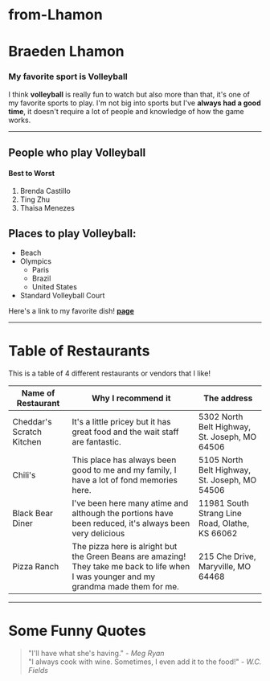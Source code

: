 # from-Lhamon

# Braeden Lhamon
### My favorite sport is Volleyball
I think **volleyball** is really fun to watch but also more than that, it's one of my favorite sports to play. I'm not big into sports but I've **always had a good time**, it doesn't require a lot of people and knowledge of how the game works.

---

## People who play Volleyball 
#### Best to Worst
1. Brenda Castillo
2. Ting Zhu
3. Thaisa Menezes

## Places to play Volleyball: 
* Beach
* Olympics
	* Paris
	* Brazil
	* United States
* Standard Volleyball Court

Here's a link to my favorite dish! **[page](MyDish.md)**

---

# Table of Restaurants
This is a table of 4 different restaurants or vendors that I like!

| Name of Restaurant | Why I recommend it | The address |
|--- | --- | --- |
|Cheddar's Scratch Kitchen| It's a little pricey but it has great food and the wait staff are fantastic. |5302 North Belt Highway, St. Joseph, MO 64506|
|Chili's| This place has always been good to me and my family, I have a lot of fond memories here. |5105 North Belt Highway, St. Joseph, MO 54506| 
|Black Bear Diner|I've been here many atime and although the portions have been reduced, it's always been very delicious|11981 South Strang Line Road, Olathe, KS 66062|
|Pizza Ranch|The pizza here is alright but the Green Beans are amazing! They take me back to life when I was younger and my grandma made them for me.|215 Che Drive, Maryville, MO 64468|

---

# Some Funny Quotes
>"I'll have what she's having." - *Meg Ryan* <br>
>"I always cook with wine. Sometimes, I even add it to the food!" - *W.C. Fields*

